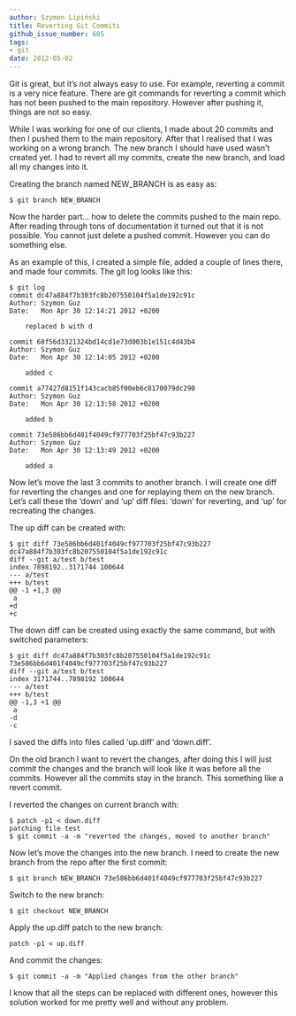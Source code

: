 ```yaml
---
author: Szymon Lipiński
title: Reverting Git Commits
github_issue_number: 605
tags:
- git
date: 2012-05-02
---
```


Git is great, but it’s not always easy to use. For example, reverting a commit is a very nice feature. There are git commands for reverting a commit which has not been pushed to the main repository. However after pushing it, things are not so easy.

While I was working for one of our clients, I made about 20 commits and then I pushed them to the main repository. After that I realised that I was working on a wrong branch.
The new branch I should have used wasn’t created yet. I had to revert all my commits, create the new branch, and load all my changes into it.

Creating the branch named NEW_BRANCH is as easy as:

```nohighlight
$ git branch NEW_BRANCH
```

Now the harder part... how to delete the commits pushed to the main repo. After reading through tons of documentation it turned out that it is not possible. You cannot just delete a pushed commit. However you can do something else.

As an example of this, I created a simple file, added a couple of lines there, and made four commits. The git log looks like this:

```nohighlight
$ git log
commit dc47a884f7b303fc8b207550104f5a1de192c91c
Author: Szymon Guz
Date:   Mon Apr 30 12:14:21 2012 +0200

    replaced b with d

commit 68f56d3321324bd14cd1e73d003b1e151c4d43b4
Author: Szymon Guz
Date:   Mon Apr 30 12:14:05 2012 +0200

    added c

commit a77427d8151f143cacb85f00eb6c8170079dc290
Author: Szymon Guz
Date:   Mon Apr 30 12:13:58 2012 +0200

    added b

commit 73e586bb6d401f4049cf977703f25bf47c93b227
Author: Szymon Guz
Date:   Mon Apr 30 12:13:49 2012 +0200

    added a

```

Now let’s move the last 3 commits to another branch. I will create one diff for reverting the changes and one for replaying them on the new branch.
Let’s call these the ‘down’ and ‘up’ diff files: ‘down’ for reverting, and ‘up’ for recreating the changes.

The up diff can be created with:

```nohighlight
$ git diff 73e586bb6d401f4049cf977703f25bf47c93b227 dc47a884f7b303fc8b207550104f5a1de192c91c
diff --git a/test b/test
index 7898192..3171744 100644
--- a/test
+++ b/test
@@ -1 +1,3 @@
 a
+d
+c
```

The down diff can be created using exactly the same command, but with switched parameters:

```nohighlight
$ git diff dc47a884f7b303fc8b207550104f5a1de192c91c 73e586bb6d401f4049cf977703f25bf47c93b227
diff --git a/test b/test
index 3171744..7898192 100644
--- a/test
+++ b/test
@@ -1,3 +1 @@
 a
-d
-c
```

I saved the diffs into files called ‘up.diff’ and ‘down.diff’.

On the old branch I want to revert the changes, after doing this I will just commit the changes and the branch will look like it was before all the commits. However all the commits stay in the branch. This something like a revert commit.

I reverted the changes on current branch with:

```nohighlight
$ patch -p1 < down.diff
patching file test
$ git commit -a -m "reverted the changes, moved to another branch"
```

Now let’s move the changes into the new branch.
I need to create the new branch from the repo after the first commit:

```nohighlight
$ git branch NEW_BRANCH 73e586bb6d401f4049cf977703f25bf47c93b227
```

Switch to the new branch:

```nohighlight
$ git checkout NEW_BRANCH
```

Apply the up.diff patch to the new branch:

```nohighlight
patch -p1 < up.diff
```

And commit the changes:

```nohighlight
$ git commit -a -m "Applied changes from the other branch"
```

I know that all the steps can be replaced with different ones, however this solution worked for me pretty well and without any problem.
